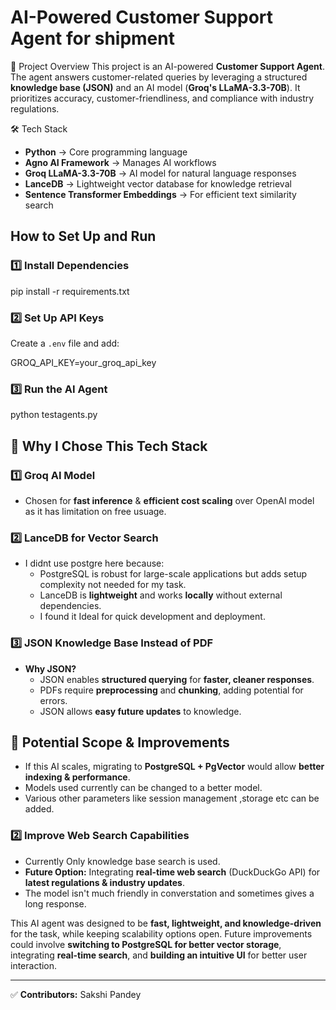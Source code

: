 # AI-Powered Customer Support Agent for shipment  

🚀 Project Overview
This project is an AI-powered **Customer Support Agent**. The agent answers customer-related queries by leveraging a structured **knowledge base (JSON)** and an AI model (**Groq's LLaMA-3.3-70B**). It prioritizes accuracy, customer-friendliness, and compliance with industry regulations.

🛠️ Tech Stack
- **Python** → Core programming language
- **Agno AI Framework** → Manages AI workflows
- **Groq LLaMA-3.3-70B** → AI model for natural language responses
- **LanceDB** → Lightweight vector database for knowledge retrieval
- **Sentence Transformer Embeddings** → For efficient text similarity search



##  How to Set Up and Run
### 1️⃣ Install Dependencies

pip install -r requirements.txt


### 2️⃣ Set Up API Keys
Create a `.env` file and add:

GROQ_API_KEY=your_groq_api_key


### 3️⃣ Run the AI Agent

python testagents.py


## 🤖 Why I Chose This Tech Stack
### 1️⃣ **Groq AI Model**  
- Chosen for **fast inference** & **efficient cost scaling** over OpenAI model as it has limitation on free usuage.

### 2️⃣ **LanceDB for Vector Search**  
- I didnt use postgre here because:
  - PostgreSQL is robust for large-scale applications but adds setup complexity not needed for my task.
  - LanceDB is **lightweight** and works **locally** without external dependencies.
  - I found it Ideal for quick development and deployment.

### 3️⃣ **JSON Knowledge Base Instead of PDF**
- **Why JSON?**
  - JSON enables **structured querying** for **faster, cleaner responses**.
  - PDFs require **preprocessing** and **chunking**, adding potential for errors.
  - JSON allows **easy future updates** to knowledge.

## 🔮 Potential Scope & Improvements
- If this AI scales, migrating to **PostgreSQL + PgVector** would allow **better indexing & performance**.
- Models used currently can be changed to a better model.
- Various other parameters like session management ,storage etc can be added.

### 2️⃣ **Improve Web Search Capabilities**
- Currently Only knowledge base search is used.
- **Future Option:** Integrating **real-time web search** (DuckDuckGo API) for **latest regulations & industry updates**.
- The model isn't much friendly in converstation and sometimes gives a long response.

This AI agent was designed to be **fast, lightweight, and knowledge-driven** for the task, while keeping scalability options open. Future improvements could involve **switching to PostgreSQL for better vector storage**, integrating **real-time search**, and **building an intuitive UI** for better user interaction.

---
✅ **Contributors:** Sakshi Pandey 